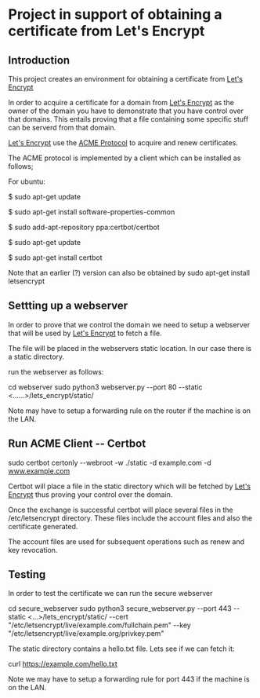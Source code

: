 # Project in support of obtaining a certificate from Let's Encrypt

## Introduction

This project creates an environment for obtaining a certificate from [Let's Encrypt](https://letsencrypt.org)

In order to acquire a certificate for a domain from [Let's Encrypt](https://letsencrypt.org) as the owner of the domain you have to demonstrate that you have control over that domains.
This entails proving that a file containing some specific stuff can be serverd from that domain.


[Let's Encrypt](https://letsencrypt.org) use the [ACME Protocol](https://en.wikipedia.org/wiki/Automated_Certificate_Management_Environment) to acquire and renew certificates.

The ACME protocol is implemented by a client which can be installed as follows;

For ubuntu:

$ sudo apt-get update

$ sudo apt-get install software-properties-common

$ sudo add-apt-repository ppa:certbot/certbot

$ sudo apt-get update

$ sudo apt-get install certbot

Note that an earlier (?) version can also be obtained by sudo apt-get install letsencrypt


## Settting up a webserver

In order to prove that we control the domain we need to setup a webserver that will be used by [Let's Encrypt](https://letsencrypt.org) to fetch a file.

The file will be placed in the webservers static location.  In our case there is a static directory.

run the webserver as follows:

cd webserver
sudo python3 webserver.py --port 80 --static <......>/lets_encrypt/static/

Note may have to setup a forwarding rule on the router if the machine is on the LAN.

## Run ACME Client -- Certbot

sudo certbot certonly --webroot -w ./static -d example.com -d www.example.com

Certbot will place a file in the static directory  which will be fetched by [Let's Encrypt](https://letsencrypt.org) thus proving your control over the domain.

Once the exchange is successful certbot will place several files in the /etc/letsencrypt directory.  These files include the account files and also the certificate generated.

The account files are used for subsequent operations such as renew and key revocation.

## Testing

In order to test the certificate we can run the secure webserver

cd secure_webserver
sudo python3 secure_webserver.py --port 443 --static <...>/lets_encrypt/static/  --cert "/etc/letsencrypt/live/example.com/fullchain.pem"  --key "/etc/letsencrypt/live/example.org/privkey.pem"

The static directory contains a hello.txt file.  Lets see if we can fetch it:

curl https://example.com/hello.txt

Note we may have to setup a forwarding rule for port 443 if the machine is on the LAN.
